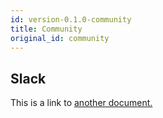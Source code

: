 ```yaml
---
id: version-0.1.0-community
title: Community
original_id: community
---
```


## Slack
This is a link to [another document.](intro_concept/intro/mission.md)  

